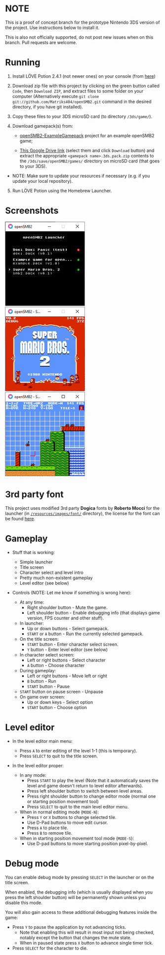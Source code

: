 # NOTE

This is a proof of concept branch for the prototype Nintendo 3DS version of the project. Use instructions below to install it.

This is also not officially supported, do not post new issues when on this branch. Pull requests are welcome.

# Running

1. Install LÖVE Potion 2.4.1 (not newer ones) on your console (from [here](https://github.com/lovebrew/lovepotion/releases))

2. Download zip file with this project by clicking on the green button called `Code`, then `Download ZIP`, and extract files to some folder on your computer (Alternatively execute `git clone git://github.com/Matriks404/openSMB2.git` command in the desired directory, if you have git installed).

3. Copy these files to your 3DS microSD card (to directory `/3ds/game/`).

4. Download gamepack(s) from:
	* [openSMB2-ExampleGamepack](https://github.com/Matriks404/openSMB2-ExampleGamepack/tree/3ds) project for an example openSMB2 game;

	* [This Google Drive link](https://drive.google.com/drive/folders/1cz5gJ-IXvqTIJ7fUArD30UN9Qg4sfeGX?usp=sharing) (select them and click `Download` button) and extract the appropriate `<gamepack name>.3ds.pack.zip` contents to the `/3ds/save/openSMB2/games/` directory on microSD card (that goes to your 3DS).

* NOTE: Make sure to update your resources if necessary (e.g. if you update your local repository).

5. Run LÖVE Potion using the Homebrew Launcher.

# Screenshots

![Launcher](/screenshots/1.png)
![Title screen](/screenshots/2.png)
![Level editor](/screenshots/3.png)

# 3rd party font

This project uses modified 3rd party **Dogica** fonts by **Roberto Mocci** for the launcher (in [`/resources/images/font/`](/resources/images/font/) directory), the license for the font can be found [here](/3rd%20party%20licenses/dogica_license.txt).

# Gameplay

* Stuff that is working:
	* Simple launcher
	* Title screen
	* Character select and level intro
	* Pretty much non-existent gameplay
	* Level editor (see below)

* Controls (NOTE: Let me know if something is wrong here):
	* At any time:
		* Right shoulder button - Mute the game.
		* Left shoulder button - Enable debugging info (that displays game version, FPS counter and other stuff).
 	* In launcher:
		* Up or down buttons - Select gamepack.
		* `START` or `A` button - Run the currently selected gamepack.
	* On the title screen:
		* `START` button - Enter character select screen.
		* `Y` button - Enter level editor (see below)
	* In character select screen:
		* Left or right buttons - Select character
		* `A` button - Choose character
	* During gameplay:
		* Left or right buttons - Move left or right
		* `B` button - Run
		* `START` button - Pause
	* `START` button on pause screen - Unpause
	* On game over screen:
		* Up or down keys - Select option
		* `START` button - Choose option

# Level editor

* In the level editor main menu:
	* Press `A` to enter editing of the level 1-1 (this is temporary).
	* Press `SELECT` to quit to the title screen.

* In the level editor proper:
	* In any mode:
		* Press `START` to play the level (Note that it automatically saves the level and game doesn't return to level editor afterwards).
		* Press left shoulder button to switch between level areas.
		* Press right shoulder button to change editor mode (normal one or starting position movement tool)
		* Press `SELECT` to quit to the main level editor menu.
	* When in normal editing mode (`MODE-N`):
		* Press `Y` or `X` buttons to change selected tile.
		* Use D-Pad buttons to move edit cursor.
		* Press `A` to place tile.
		* Press `B` to remove tile.
	* When in starting position movement tool mode (`MODE-S`):
		* Use D-pad buttons to move starting position pixel-by-pixel.

# Debug mode

You can enable debug mode by pressing `SELECT` in the launcher or on the title screen.

When enabled, the debugging info (which is usually displayed when you press the left shoulder button) will be permanently shown unless you disable this mode.

You will also gain access to these additional debugging features inside the game:

* Press `Y` to pause the application by not advancing ticks.
	* Note that enabling this will result in most input not being checked, notably except the button that changes the mute state.
	* When in paused state press `X` button to advance single timer tick.
* Press `SELECT` for the character to die.